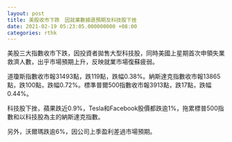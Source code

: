 ```yaml
---
layout: post
title: 美股收市下跌　因就業數據遜預期及科技股下挫
date: 2021-02-19 05:23:05.000000000 +08:00
categories: rthk
---
```


美股三大指數收市下跌，因投資者拋售大型科技股，同時美國上星期首次申領失業救濟人數，出乎市場預期上升，反映就業市場復蘇疲弱。

道瓊斯指數收市報31493點，跌119點，跌幅0.38%。納斯達克指數收市報13865點，跌100點，跌幅0.72%。標準普爾500指數收市報3913點，跌17點，跌幅0.44%。

科技股下挫，蘋果跌近0.9%，Tesla和Facebook股價都跌逾1%，拖累標普500指數和以科技股為主的納斯達克指數。

另外，沃爾瑪跌逾6%，因公司上季盈利差過市場預期。
